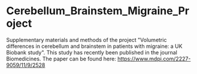 # Cerebellum_Brainstem_Migraine_Project
Supplementary materials and methods of the project "Volumetric differences in cerebellum and brainstem in patients with migraine: a UK Biobank study". This study has recently been published in the journal Biomedicines. The paper can be found here: 
https://www.mdpi.com/2227-9059/11/9/2528
